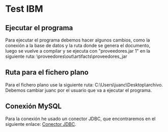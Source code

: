 # Test IBM

## Ejecutar el programa
Para ejecutar el programa debemos hacer algunos cambios, como la conexión a la base de datos y la ruta donde se genera el documento,  
luego se vuelve a compilar y se ejecuta con "proveedores.jar 1" en la siguiente ruta: \proveedores\out\artifacts\proveedores_jar

## Ruta para el fichero plano
Para el fichero plano use la siguiente ruta: C:\Users\juanc\Desktop\archivo.  
Debemos cambiar juanc por el usuario que va a ejecutar el programa.

## Conexión MySQL
Para la conexión he usado un conector JDBC, que encontraremos en el siguiente enlace: [Conector JDBC](https://www.mysql.com/products/connector/).   
